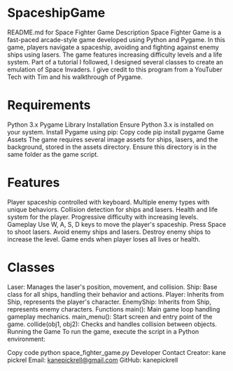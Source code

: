 # SpaceshipGame

README.md for Space Fighter Game
Description
Space Fighter Game is a fast-paced arcade-style game developed using Python and Pygame. In this game, players navigate a spaceship, avoiding and fighting against enemy ships using lasers. The game features increasing difficulty levels and a life system.
Part of a tutorial I followed, I designed several classes to create an emulation of Space Invaders. I give credit to this program from a YouTuber Tech with Tim and his walkthrough of Pygame. 

# Requirements
Python 3.x
Pygame Library
Installation
Ensure Python 3.x is installed on your system.
Install Pygame using pip:
Copy code
pip install pygame
Game Assets
The game requires several image assets for ships, lasers, and the background, stored in the assets directory. Ensure this directory is in the same folder as the game script.

# Features
Player spaceship controlled with keyboard.
Multiple enemy types with unique behaviors.
Collision detection for ships and lasers.
Health and life system for the player.
Progressive difficulty with increasing levels.
Gameplay
Use W, A, S, D keys to move the player's spaceship.
Press Space to shoot lasers.
Avoid enemy ships and lasers.
Destroy enemy ships to increase the level.
Game ends when player loses all lives or health.
# Classes
Laser: Manages the laser's position, movement, and collision.
Ship: Base class for all ships, handling their behavior and actions.
Player: Inherits from Ship, represents the player's character.
EnemyShip: Inherits from Ship, represents enemy characters.
Functions
main(): Main game loop handling gameplay mechanics.
main_menu(): Start screen and entry point of the game.
collide(obj1, obj2): Checks and handles collision between objects.
Running the Game
To run the game, execute the script in a Python environment:

Copy code
python space_fighter_game.py
Developer Contact
Creator: kane pickrel
Email: kanepickrell@gmail.com
GitHub: kanepickrell
